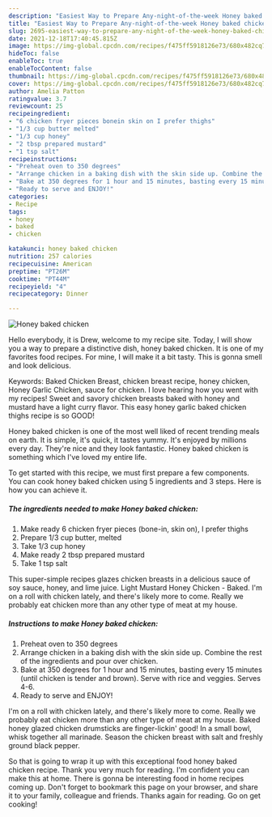 ```yaml
---
description: "Easiest Way to Prepare Any-night-of-the-week Honey baked chicken"
title: "Easiest Way to Prepare Any-night-of-the-week Honey baked chicken"
slug: 2695-easiest-way-to-prepare-any-night-of-the-week-honey-baked-chicken
date: 2021-12-18T17:40:45.815Z
image: https://img-global.cpcdn.com/recipes/f475ff5918126e73/680x482cq70/honey-baked-chicken-recipe-main-photo.jpg
hideToc: false
enableToc: true
enableTocContent: false
thumbnail: https://img-global.cpcdn.com/recipes/f475ff5918126e73/680x482cq70/honey-baked-chicken-recipe-main-photo.jpg
cover: https://img-global.cpcdn.com/recipes/f475ff5918126e73/680x482cq70/honey-baked-chicken-recipe-main-photo.jpg
author: Amelia Patton
ratingvalue: 3.7
reviewcount: 25
recipeingredient:
- "6 chicken fryer pieces bonein skin on I prefer thighs"
- "1/3 cup butter melted"
- "1/3 cup honey"
- "2 tbsp prepared mustard"
- "1 tsp salt"
recipeinstructions:
- "Preheat oven to 350 degrees"
- "Arrange chicken in a baking dish with the skin side up. Combine the rest of the ingredients and pour over chicken."
- "Bake at 350 degrees for 1 hour and 15 minutes, basting every 15 minutes (until chicken is tender and brown). Serve with rice and veggies. Serves 4-6."
- "Ready to serve and ENJOY!"
categories:
- Recipe
tags:
- honey
- baked
- chicken

katakunci: honey baked chicken 
nutrition: 257 calories
recipecuisine: American
preptime: "PT26M"
cooktime: "PT44M"
recipeyield: "4"
recipecategory: Dinner

---
```



![Honey baked chicken](https://img-global.cpcdn.com/recipes/f475ff5918126e73/680x482cq70/honey-baked-chicken-recipe-main-photo.jpg)

Hello everybody, it is Drew, welcome to my recipe site. Today, I will show you a way to prepare a distinctive dish, honey baked chicken. It is one of my favorites food recipes. For mine, I will make it a bit tasty. This is gonna smell and look delicious.

Keywords: Baked Chicken Breast, chicken breast recipe, honey chicken, Honey Garlic Chicken, sauce for chicken. I love hearing how you went with my recipes! Sweet and savory chicken breasts baked with honey and mustard have a light curry flavor. This easy honey garlic baked chicken thighs recipe is so GOOD!

Honey baked chicken is one of the most well liked of recent trending meals on earth. It is simple, it's quick, it tastes yummy. It's enjoyed by millions every day. They're nice and they look fantastic. Honey baked chicken is something which I've loved my entire life.


To get started with this recipe, we must first prepare a few components. You can cook honey baked chicken using 5 ingredients and 3 steps. Here is how you can achieve it.

<!--inarticleads1-->

##### The ingredients needed to make Honey baked chicken:

1. Make ready 6 chicken fryer pieces (bone-in, skin on), I prefer thighs
1. Prepare 1/3 cup butter, melted
1. Take 1/3 cup honey
1. Make ready 2 tbsp prepared mustard
1. Take 1 tsp salt


This super-simple recipes glazes chicken breasts in a delicious sauce of soy sauce, honey, and lime juice. Light Mustard Honey Chicken - Baked. I&#39;m on a roll with chicken lately, and there&#39;s likely more to come. Really we probably eat chicken more than any other type of meat at my house. 

<!--inarticleads2-->

##### Instructions to make Honey baked chicken:

1. Preheat oven to 350 degrees
1. Arrange chicken in a baking dish with the skin side up. Combine the rest of the ingredients and pour over chicken.
1. Bake at 350 degrees for 1 hour and 15 minutes, basting every 15 minutes (until chicken is tender and brown). Serve with rice and veggies. Serves 4-6.
1. Ready to serve and ENJOY!

I&#39;m on a roll with chicken lately, and there&#39;s likely more to come. Really we probably eat chicken more than any other type of meat at my house. Baked honey glazed chicken drumsticks are finger-lickin&#39; good! In a small bowl, whisk together all marinade. Season the chicken breast with salt and freshly ground black pepper. 

So that is going to wrap it up with this exceptional food honey baked chicken recipe. Thank you very much for reading. I'm confident you can make this at home. There is gonna be interesting food in home recipes coming up. Don't forget to bookmark this page on your browser, and share it to your family, colleague and friends. Thanks again for reading. Go on get cooking!
